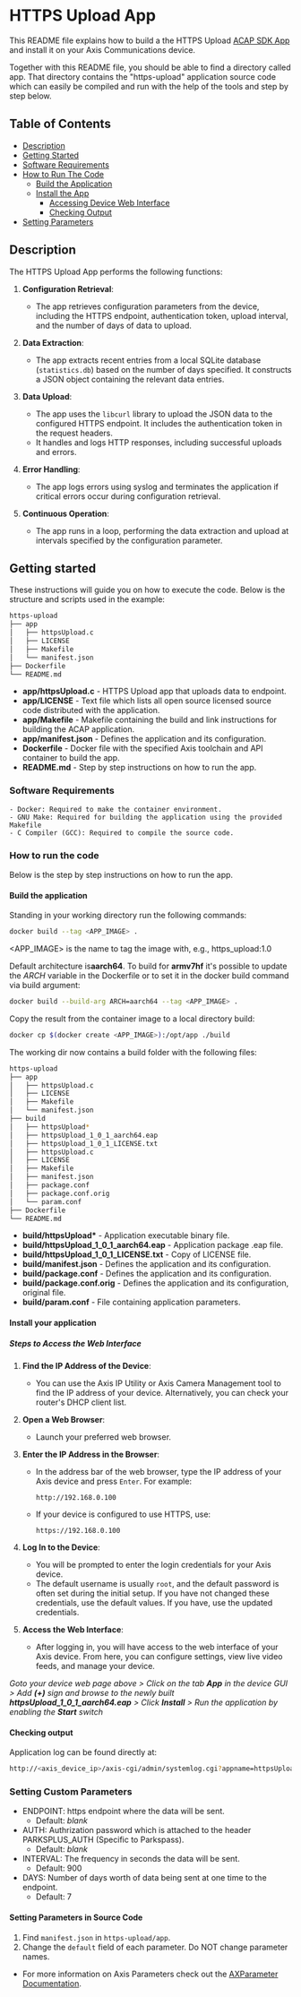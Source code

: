 # HTTPS Upload App

This README file explains how to build a the HTTPS Upload [ACAP SDK App](https://axiscommunications.github.io/acap-documentation/) and install it on your Axis Communications device.

Together with this README file, you should be able to find a directory called app. That directory contains the "https-upload" application source code which can easily be compiled and run with the help of the tools and step by step below.

## Table of Contents
- [Description](#description)
- [Getting Started](#getting-started)
- [Software Requirements](#software-requirements)
- [How to Run The Code](#how-to-run-the-code)
  - [Build the Application](#build-the-application)
  - [Install the App](#install-your-application)
      - [Accessing Device Web Interface](#steps-to-access-the-web-interface)
      - [Checking Output](#checking-output)
- [Setting Parameters](#setting-custom-parameters)

## Description

The HTTPS Upload App performs the following functions:

1. **Configuration Retrieval**:
   - The app retrieves configuration parameters from the device, including the HTTPS endpoint, authentication token, upload interval, and the number of days of data to upload.

2. **Data Extraction**:
   - The app extracts recent entries from a local SQLite database (`statistics.db`) based on the number of days specified. It constructs a JSON object containing the relevant data entries.

3. **Data Upload**:
   - The app uses the `libcurl` library to upload the JSON data to the configured HTTPS endpoint. It includes the authentication token in the request headers.
   - It handles and logs HTTP responses, including successful uploads and errors.

4. **Error Handling**:
   - The app logs errors using syslog and terminates the application if critical errors occur during configuration retrieval.

5. **Continuous Operation**:
   - The app runs in a loop, performing the data extraction and upload at intervals specified by the configuration parameter.

## Getting started

These instructions will guide you on how to execute the code. Below is the structure and scripts used in the example:

```sh
https-upload
├── app
│   ├── httpsUpload.c
│   ├── LICENSE
│   ├── Makefile
│   └── manifest.json
├── Dockerfile
└── README.md
```

- **app/httpsUpload.c** - HTTPS Upload app that uploads data to endpoint.
- **app/LICENSE** - Text file which lists all open source licensed source code distributed with the application.
- **app/Makefile** - Makefile containing the build and link instructions for building the ACAP application.
- **app/manifest.json** - Defines the application and its configuration.
- **Dockerfile** - Docker file with the specified Axis toolchain and API container to build the app.
- **README.md** - Step by step instructions on how to run the app.

### Software Requirements

    - Docker: Required to make the container environment.
    - GNU Make: Required for building the application using the provided Makefile
    - C Compiler (GCC): Required to compile the source code.

### How to run the code

Below is the step by step instructions on how to run the app.

#### Build the application

Standing in your working directory run the following commands:

```sh
docker build --tag <APP_IMAGE> .
```

<APP_IMAGE> is the name to tag the image with, e.g., https_upload:1.0

Default architecture is**aarch64**. To build for **armv7hf** it's possible to
update the _ARCH_ variable in the Dockerfile or to set it in the docker build
command via build argument:

```sh
docker build --build-arg ARCH=aarch64 --tag <APP_IMAGE> .
```

Copy the result from the container image to a local directory build:

```sh
docker cp $(docker create <APP_IMAGE>):/opt/app ./build
```

The working dir now contains a build folder with the following files:

```sh
https-upload
├── app
│   ├── httpsUpload.c
│   ├── LICENSE
│   ├── Makefile
│   └── manifest.json
├── build
│   ├── httpsUpload*
│   ├── httpsUpload_1_0_1_aarch64.eap
│   ├── httpsUpload_1_0_1_LICENSE.txt
│   ├── httpsUpload.c
│   ├── LICENSE
│   ├── Makefile
│   ├── manifest.json
│   ├── package.conf
│   ├── package.conf.orig
│   └── param.conf
├── Dockerfile
└── README.md
```

- **build/httpsUpload\*** - Application executable binary file.
- **build/httpsUpload_1_0_1_aarch64.eap** - Application package .eap file.
- **build/httpsUpload_1_0_1_LICENSE.txt** - Copy of LICENSE file.
- **build/manifest.json** - Defines the application and its configuration.
- **build/package.conf** - Defines the application and its configuration.
- **build/package.conf.orig** - Defines the application and its configuration, original file.
- **build/param.conf** - File containing application parameters.

#### Install your application

##### Steps to Access the Web Interface

1. **Find the IP Address of the Device**:

   - You can use the Axis IP Utility or Axis Camera Management tool to find the IP address of your device. Alternatively, you can check your router's DHCP client list.

2. **Open a Web Browser**:

   - Launch your preferred web browser.

3. **Enter the IP Address in the Browser**:

   - In the address bar of the web browser, type the IP address of your Axis device and press `Enter`. For example:
     ```
     http://192.168.0.100
     ```
   - If your device is configured to use HTTPS, use:
     ```
     https://192.168.0.100
     ```

4. **Log In to the Device**:

   - You will be prompted to enter the login credentials for your Axis device.
   - The default username is usually `root`, and the default password is often set during the initial setup. If you have not changed these credentials, use the default values. If you have, use the updated credentials.

5. **Access the Web Interface**:
   - After logging in, you will have access to the web interface of your Axis device. From here, you can configure settings, view live video feeds, and manage your device.

_Goto your device web page above > Click on the tab **App** in the device GUI > Add **(+)** sign and browse to
the newly built **httpsUpload_1_0_1_aarch64.eap** > Click **Install** > Run the application by enabling the **Start** switch_

#### Checking output

Application log can be found directly at:

```sh
http://<axis_device_ip>/axis-cgi/admin/systemlog.cgi?appname=httpsUpload
```

### Setting Custom Parameters
  - ENDPOINT: https endpoint where the data will be sent.
    - Default: *blank*
  - AUTH: Authrization password which is attached to the header PARKSPLUS_AUTH (Specific to Parkspass).
    - Default: *blank*
  - INTERVAL: The frequency in seconds the data will be sent.
    - Default: 900
  - DAYS: Number of days worth of data being sent at one time to the endpoint.
    - Default: 7

#### Setting Parameters in Source Code
1. Find `manifest.json` in `https-upload/app`.
2. Change the `default` field of each parameter. Do NOT change parameter names.
  - For more information on Axis Parameters check out the [AXParameter Documentation](https://axiscommunications.github.io/acap-documentation/docs/api/src/api/axparameter/html/index.html).
